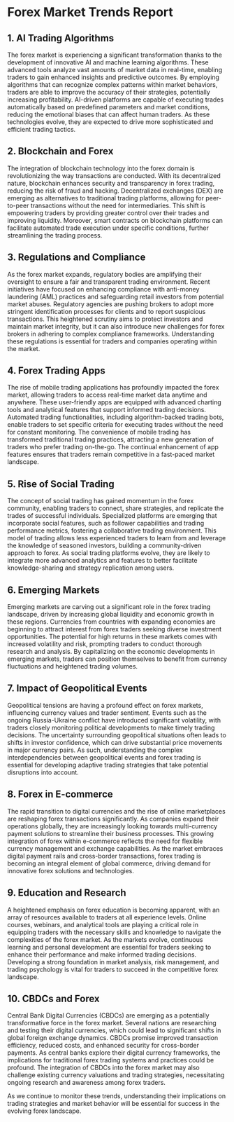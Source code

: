# Forex Market Trends Report

## 1. AI Trading Algorithms
The forex market is experiencing a significant transformation thanks to the development of innovative AI and machine learning algorithms. These advanced tools analyze vast amounts of market data in real-time, enabling traders to gain enhanced insights and predictive outcomes. By employing algorithms that can recognize complex patterns within market behaviors, traders are able to improve the accuracy of their strategies, potentially increasing profitability. AI-driven platforms are capable of executing trades automatically based on predefined parameters and market conditions, reducing the emotional biases that can affect human traders. As these technologies evolve, they are expected to drive more sophisticated and efficient trading tactics.

## 2. Blockchain and Forex
The integration of blockchain technology into the forex domain is revolutionizing the way transactions are conducted. With its decentralized nature, blockchain enhances security and transparency in forex trading, reducing the risk of fraud and hacking. Decentralized exchanges (DEX) are emerging as alternatives to traditional trading platforms, allowing for peer-to-peer transactions without the need for intermediaries. This shift is empowering traders by providing greater control over their trades and improving liquidity. Moreover, smart contracts on blockchain platforms can facilitate automated trade execution under specific conditions, further streamlining the trading process.

## 3. Regulations and Compliance
As the forex market expands, regulatory bodies are amplifying their oversight to ensure a fair and transparent trading environment. Recent initiatives have focused on enhancing compliance with anti-money laundering (AML) practices and safeguarding retail investors from potential market abuses. Regulatory agencies are pushing brokers to adopt more stringent identification processes for clients and to report suspicious transactions. This heightened scrutiny aims to protect investors and maintain market integrity, but it can also introduce new challenges for forex brokers in adhering to complex compliance frameworks. Understanding these regulations is essential for traders and companies operating within the market.

## 4. Forex Trading Apps
The rise of mobile trading applications has profoundly impacted the forex market, allowing traders to access real-time market data anytime and anywhere. These user-friendly apps are equipped with advanced charting tools and analytical features that support informed trading decisions. Automated trading functionalities, including algorithm-backed trading bots, enable traders to set specific criteria for executing trades without the need for constant monitoring. The convenience of mobile trading has transformed traditional trading practices, attracting a new generation of traders who prefer trading on-the-go. The continual enhancement of app features ensures that traders remain competitive in a fast-paced market landscape.

## 5. Rise of Social Trading
The concept of social trading has gained momentum in the forex community, enabling traders to connect, share strategies, and replicate the trades of successful individuals. Specialized platforms are emerging that incorporate social features, such as follower capabilities and trading performance metrics, fostering a collaborative trading environment. This model of trading allows less experienced traders to learn from and leverage the knowledge of seasoned investors, building a community-driven approach to forex. As social trading platforms evolve, they are likely to integrate more advanced analytics and features to better facilitate knowledge-sharing and strategy replication among users.

## 6. Emerging Markets
Emerging markets are carving out a significant role in the forex trading landscape, driven by increasing global liquidity and economic growth in these regions. Currencies from countries with expanding economies are beginning to attract interest from forex traders seeking diverse investment opportunities. The potential for high returns in these markets comes with increased volatility and risk, prompting traders to conduct thorough research and analysis. By capitalizing on the economic developments in emerging markets, traders can position themselves to benefit from currency fluctuations and heightened trading volumes.

## 7. Impact of Geopolitical Events
Geopolitical tensions are having a profound effect on forex markets, influencing currency values and trader sentiment. Events such as the ongoing Russia-Ukraine conflict have introduced significant volatility, with traders closely monitoring political developments to make timely trading decisions. The uncertainty surrounding geopolitical situations often leads to shifts in investor confidence, which can drive substantial price movements in major currency pairs. As such, understanding the complex interdependencies between geopolitical events and forex trading is essential for developing adaptive trading strategies that take potential disruptions into account.

## 8. Forex in E-commerce
The rapid transition to digital currencies and the rise of online marketplaces are reshaping forex transactions significantly. As companies expand their operations globally, they are increasingly looking towards multi-currency payment solutions to streamline their business processes. This growing integration of forex within e-commerce reflects the need for flexible currency management and exchange capabilities. As the market embraces digital payment rails and cross-border transactions, forex trading is becoming an integral element of global commerce, driving demand for innovative forex solutions and technologies.

## 9. Education and Research
A heightened emphasis on forex education is becoming apparent, with an array of resources available to traders at all experience levels. Online courses, webinars, and analytical tools are playing a critical role in equipping traders with the necessary skills and knowledge to navigate the complexities of the forex market. As the markets evolve, continuous learning and personal development are essential for traders seeking to enhance their performance and make informed trading decisions. Developing a strong foundation in market analysis, risk management, and trading psychology is vital for traders to succeed in the competitive forex landscape.

## 10. CBDCs and Forex
Central Bank Digital Currencies (CBDCs) are emerging as a potentially transformative force in the forex market. Several nations are researching and testing their digital currencies, which could lead to significant shifts in global foreign exchange dynamics. CBDCs promise improved transaction efficiency, reduced costs, and enhanced security for cross-border payments. As central banks explore their digital currency frameworks, the implications for traditional forex trading systems and practices could be profound. The integration of CBDCs into the forex market may also challenge existing currency valuations and trading strategies, necessitating ongoing research and awareness among forex traders.

As we continue to monitor these trends, understanding their implications on trading strategies and market behavior will be essential for success in the evolving forex landscape.